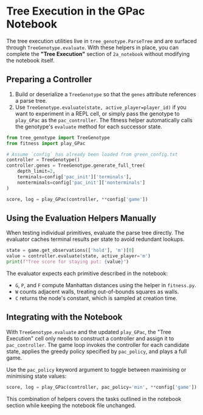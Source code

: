 # Tree Execution in the GPac Notebook

The tree execution utilities live in `tree_genotype.ParseTree` and are surfaced through `TreeGenotype.evaluate`. With these helpers in place, you can complete the **"Tree Execution"** section of `2a_notebook` without modifying the notebook itself.

## Preparing a Controller
1. Build or deserialize a `TreeGenotype` so that the `genes` attribute references a parse tree.
2. Use `TreeGenotype.evaluate(state, active_player=player_id)` if you want to experiment in a REPL cell, or simply pass the genotype to `play_GPac` as the `pac_controller`. The fitness helper automatically calls the genotype's `evaluate` method for each successor state.

```python
from tree_genotype import TreeGenotype
from fitness import play_GPac

# Assume `config` has already been loaded from green_config.txt
controller = TreeGenotype()
controller.genes = TreeGenotype.generate_full_tree(
    depth_limit=2,
    terminals=config['pac_init']['terminals'],
    nonterminals=config['pac_init']['nonterminals']
)

score, log = play_GPac(controller, **config['game'])
```

## Using the Evaluation Helpers Manually
When testing individual primitives, evaluate the parse tree directly. The evaluator caches terminal results per state to avoid redundant lookups.

```python
state = game.get_observations(['hold'], 'm')[0]
value = controller.evaluate(state, active_player='m')
print(f"Tree score for staying put: {value}")
```

The evaluator expects each primitive described in the notebook:

* `G`, `P`, and `F` compute Manhattan distances using the helper in `fitness.py`.
* `W` counts adjacent walls, treating out-of-bounds squares as walls.
* `C` returns the node's constant, which is sampled at creation time.

## Integrating with the Notebook
With `TreeGenotype.evaluate` and the updated `play_GPac`, the "Tree Execution" cell only needs to construct a controller and assign it to `pac_controller`. The game loop invokes the controller for each candidate state, applies the greedy policy specified by `pac_policy`, and plays a full game.

Use the `pac_policy` keyword argument to toggle between maximising or minimising state values:

```python
score, log = play_GPac(controller, pac_policy='min', **config['game'])
```

This combination of helpers covers the tasks outlined in the notebook section while keeping the notebook file unchanged.

